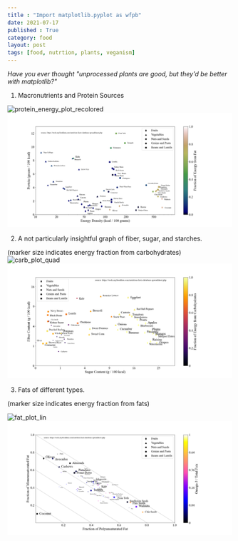 ```yaml
---
title : "Import matplotlib.pyplot as wfpb"
date: 2021-07-17
published : True
category: food
layout: post
tags: [food, nutrtion, plants, veganism]
---
```


*Have you ever thought "unprocessed plants are good, but they'd be better with matplotlib?"*

1. Macronutrients and Protein Sources

![protein_energy_plot_recolored](https://user-images.githubusercontent.com/87294351/126049181-56abac75-29db-4453-bff6-296348ff9a06.png)
![protein_energy_plot](https://github.com/dabramovitch/condensed-metaphysics/blob/gh-pages/images/protein_energy_plot_recolored.png)

2. A not particularly insightful graph of fiber, sugar, and starches. 

(marker size indicates energy fraction from carbohydrates)
![carb_plot_quad](https://user-images.githubusercontent.com/87294351/126049479-e903d0de-63d1-4126-b561-120e21b49dd1.png)
![fat_plot_lin](https://github.com/dabramovitch/condensed-metaphysics/blob/gh-pages/images/carb_plot_quad.png)

3. Fats of different types.

(marker size indicates energy fraction from fats)

![fat_plot_lin](https://user-images.githubusercontent.com/87294351/126049485-06b9f3bf-9aa5-4518-8a29-cc957aeb364f.png)
![fat_plot_lin](https://github.com/dabramovitch/condensed-metaphysics/blob/gh-pages/images/fat_plot_lin.png)
